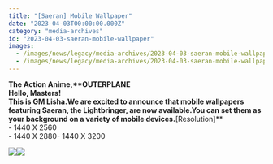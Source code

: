```yaml
---
title: "[Saeran] Mobile Wallpaper"
date: "2023-04-03T00:00:00.000Z"
category: "media-archives"
id: "2023-04-03-saeran-mobile-wallpaper"
images:
  - /images/news/legacy/media-archives/2023-04-03-saeran-mobile-wallpaper/b8dfe59ed9e240e28b93bb9bda51b5e1_002.webp
  - /images/news/legacy/media-archives/2023-04-03-saeran-mobile-wallpaper/e9a246616c624e7e866eec8f331fc76c.webp
---
```


**The Action Anime,****OUTERPLANE**  
Hello, Masters!  
This is GM Lisha.We are excited to announce that mobile wallpapers featuring Saeran, the Lightbringer, are now available.You can set them as your background on a variety of mobile devices.**\[Resolution\]**  
\- 1440 X 2560  
\- 1440 X 2880- 1440 X 3200

![](/images/news/legacy/media-archives/2023-04-03-saeran-mobile-wallpaper/b8dfe59ed9e240e28b93bb9bda51b5e1_002.webp)![](/images/news/legacy/media-archives/2023-04-03-saeran-mobile-wallpaper/e9a246616c624e7e866eec8f331fc76c.webp)
